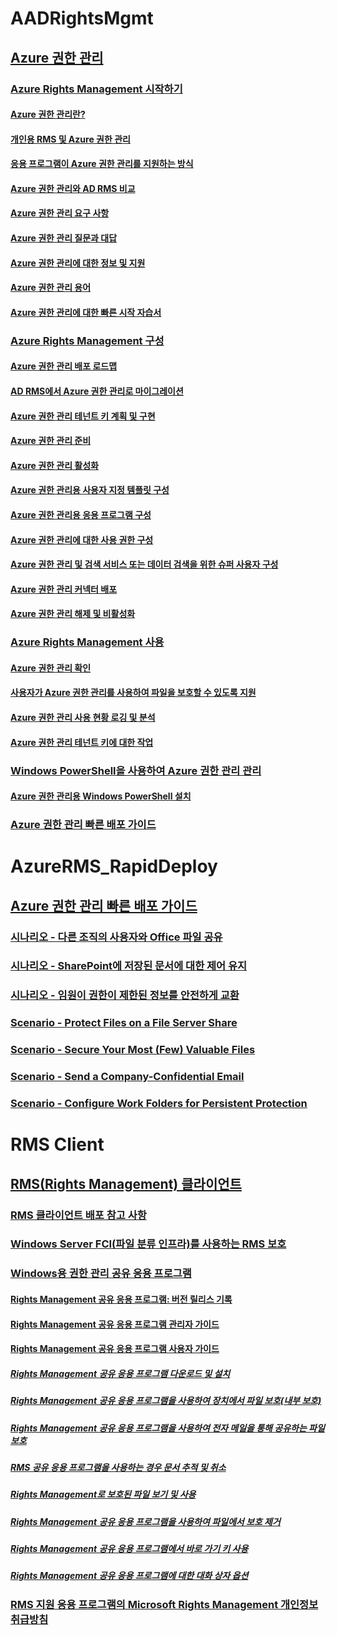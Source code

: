 # AADRightsMgmt
## [Azure  권한 관리](Azure_Rights_Management.md)
### [Azure Rights Management 시작하기](Getting_Started_with_Azure_Rights_Management.md)
#### [Azure 권한 관리란?](What_is_Azure_Rights_Management_.md)
#### [개인용 RMS 및 Azure 권한 관리](RMS_for_Individuals_and_Azure_Rights_Management.md)
#### [응용 프로그램이 Azure 권한 관리를 지원하는 방식](How_Applications_Support_Azure_Rights_Management.md)
#### [Azure 권한 관리와 AD RMS 비교](Comparing_Azure_Rights_Management_and_AD_RMS.md)
#### [Azure 권한 관리 요구 사항](Requirements_for_Azure_Rights_Management.md)
#### [Azure 권한 관리 질문과 대답](Frequently_Asked_Questions_for_Azure_Rights_Management.md)
#### [Azure 권한 관리에 대한 정보 및 지원](Information_and_Support_for_Azure_Rights_Management.md)
#### [Azure 권한 관리 용어](Terminology_for_Azure_Rights_Management.md)
#### [Azure 권한 관리에 대한 빠른 시작 자습서](Quick_Start_Tutorial_for_Azure_Rights_Management.md)
### [Azure Rights Management 구성](Configuring_Azure_Rights_Management.md)
#### [Azure 권한 관리 배포 로드맵](Azure_Rights_Management_Deployment_Roadmap.md)
#### [AD RMS에서 Azure 권한 관리로 마이그레이션](Migrating_from_AD_RMS_to_Azure_Rights_Management.md)
#### [Azure 권한 관리 테넌트 키 계획 및 구현](Planning_and_Implementing_Your_Azure_Rights_Management_Tenant_Key.md)
#### [Azure 권한 관리 준비](Preparing_for_Azure_Rights_Management.md)
#### [Azure 권한 관리 활성화](Activating_Azure_Rights_Management.md)
#### [Azure 권한 관리용 사용자 지정 템플릿 구성](Configuring_Custom_Templates_for_Azure_Rights_Management.md)
#### [Azure 권한 관리용 응용 프로그램 구성](Configuring_Applications_for_Azure_Rights_Management.md)
#### [Azure 권한 관리에 대한 사용 권한 구성](Configuring_Usage_Rights_for_Azure_Rights_Management.md)
#### [Azure 권한 관리 및 검색 서비스 또는 데이터 검색을 위한 슈퍼 사용자 구성](Configuring_Super_Users_for_Azure_Rights_Management_and_Discovery_Services_or_Data_Recovery.md)
#### [Azure 권한 관리 커넥터 배포](Deploying_the_Azure_Rights_Management_Connector.md)
#### [Azure 권한 관리 해제 및 비활성화](Decommissioning_and_Deactivating_Azure_Rights_Management.md)
### [Azure Rights Management 사용](Using_Azure_Rights_Management.md)
#### [Azure 권한 관리 확인](Verifying_Azure_Rights_Management.md)
#### [사용자가 Azure 권한 관리를 사용하여 파일을 보호할 수 있도록 지원](Helping_Users_to_Protect_Files_by_Using_Azure_Rights_Management.md)
#### [Azure 권한 관리 사용 현황 로깅 및 분석](Logging_and_Analyzing_Azure_Rights_Management_Usage.md)
#### [Azure 권한 관리 테넌트 키에 대한 작업](Operations_for_Your_Azure_Rights_Management_Tenant_Key.md)
### [Windows PowerShell을 사용하여 Azure 권한 관리 관리](Administering_Azure_Rights_Management_by_Using_Windows_PowerShell.md)
#### [Azure 권한 관리용 Windows PowerShell 설치](Installing_Windows_PowerShell_for_Azure_Rights_Management.md)
### [Azure 권한 관리 빠른 배포 가이드](Rapid_Deployment_Guide_for_Azure_Rights_Management.md)
# AzureRMS_RapidDeploy
## [Azure 권한 관리 빠른 배포 가이드](Rapid_Deployment_Guide_for_Azure_Rights_Management.md)
### [시나리오 - 다른 조직의 사용자와 Office 파일 공유](Scenario_-_Share_an_Office_File_with_Users_in_Another_Organization.md)
### [시나리오 - SharePoint에 저장된 문서에 대한 제어 유지](Scenario_-_Retain_Control_of_Documents_Stored_in_SharePoint.md)
### [시나리오 - 임원이 권한이 제한된 정보를 안전하게 교환](Scenario_-_Executives_Securely_Exchange_Privileged_Information.md)
### [Scenario - Protect Files on a File Server Share](Scenario_-_Protect_Files_on_a_File_Server_Share.md)
### [Scenario - Secure Your Most (Few) Valuable Files](Scenario_-_Secure_Your_Most__Few__Valuable_Files.md)
### [Scenario - Send a Company-Confidential Email](Scenario_-_Send_a_Company-Confidential_Email.md)
### [Scenario - Configure Work Folders for Persistent Protection](Scenario_-_Configure_Work_Folders_for_Persistent_Protection.md)
# RMS Client
## [RMS(Rights Management) 클라이언트](Rights_Management__RMS__Client.md)
### [RMS 클라이언트 배포 참고 사항](RMS_Client_Deployment_Notes.md)
### [Windows Server FCI(파일 분류 인프라)를 사용하는 RMS 보호](RMS_Protection_with_Windows_Server_File_Classification_Infrastructure__FCI_.md)
### [Windows용 권한 관리 공유 응용 프로그램](Rights_Management_Sharing_Application_for_Windows.md)
#### [Rights Management 공유 응용 프로그램: 버전 릴리스 기록](Rights_Management_sharing_application__Version_release_history.md)
#### [Rights Management 공유 응용 프로그램 관리자 가이드](Rights_Management_sharing_application_administrator_guide.md)
#### [Rights Management 공유 응용 프로그램 사용자 가이드](Rights_Management_sharing_application_user_guide.md)
##### [Rights Management 공유 응용 프로그램 다운로드 및 설치 ](Download_and_install_the_Rights_Management_sharing_application.md)
##### [Rights Management 공유 응용 프로그램을 사용하여 장치에서 파일 보호(내부 보호)](Protect_a_file_on_a_device__protect_in-place__by_using_the_Rights_Management_sharing_application.md)
##### [Rights Management 공유 응용 프로그램을 사용하여 전자 메일을 통해 공유하는 파일 보호](Protect_a_file_that_you_share_by_email_by_using_the_Rights_Management_sharing_application.md)
##### [RMS 공유 응용 프로그램을 사용하는 경우 문서 추적 및 취소](Track_and_revoke_your_documents_when_you_use_the_RMS_sharing_application.md)
##### [Rights Management로 보호된 파일 보기 및 사용](View_and_use_files_that_have_been_protected_by_Rights_Management.md)
##### [Rights Management 공유 응용 프로그램을 사용하여 파일에서 보호 제거](Remove_protection_from_a_file_by_using_the_Rights_Management_sharing_application.md)
##### [Rights Management 공유 응용 프로그램에서 바로 가기 키 사용](Use_keyboard_shortcuts_in_the_Rights_Management_sharing_application.md)
##### [Rights Management 공유 응용 프로그램에 대한 대화 상자 옵션](Dialog_box_options_for_the_Rights_Management_sharing_application.md)
### [RMS 지원 응용 프로그램의 Microsoft Rights Management 개인정보취급방침](Privacy_Statement_for_Microsoft_Rights_Management_in_RMS-Enlightened_Applications.md)
